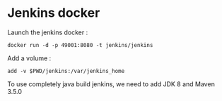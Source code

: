 # Jenkins docker

Launch the jenkins docker :
```
docker run -d -p 49001:8080 -t jenkins/jenkins
```
Add a volume :
```
add -v $PWD/jenkins:/var/jenkins_home
```
To use completely java build jenkins, we need to add JDK 8 and Maven 3.5.0
